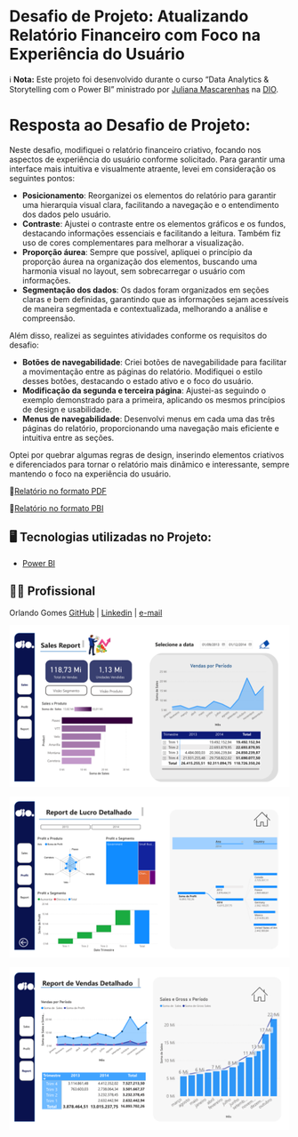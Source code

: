 # Desafio de Projeto: Atualizando Relatório Financeiro com Foco na Experiência do Usuário

ℹ️ **Nota:** Este projeto foi desenvolvido durante o curso “Data Analytics & Storytelling com o Power BI” ministrado por [Juliana Mascarenhas](https://www.linkedin.com/in/juliana-mascarenhas-ds/) na [DIO](https://web.dio.me).


# Resposta ao Desafio de Projeto: 

Neste desafio, modifiquei o relatório financeiro criativo, focando nos aspectos de experiência do usuário conforme solicitado. Para garantir uma interface mais intuitiva e visualmente atraente, levei em consideração os seguintes pontos:

- **Posicionamento**: Reorganizei os elementos do relatório para garantir uma hierarquia visual clara, facilitando a navegação e o entendimento dos dados pelo usuário.
- **Contraste**: Ajustei o contraste entre os elementos gráficos e os fundos, destacando informações essenciais e facilitando a leitura. Também fiz uso de cores complementares para melhorar a visualização.
- **Proporção áurea**: Sempre que possível, apliquei o princípio da proporção áurea na organização dos elementos, buscando uma harmonia visual no layout, sem sobrecarregar o usuário com informações.
- **Segmentação dos dados**: Os dados foram organizados em seções claras e bem definidas, garantindo que as informações sejam acessíveis de maneira segmentada e contextualizada, melhorando a análise e compreensão.

Além disso, realizei as seguintes atividades conforme os requisitos do desafio:

- **Botões de navegabilidade**: Criei botões de navegabilidade para facilitar a movimentação entre as páginas do relatório. Modifiquei o estilo desses botões, destacando o estado ativo e o foco do usuário.
- **Modificação da segunda e terceira página**: Ajustei-as seguindo o exemplo demonstrado para a primeira, aplicando os mesmos princípios de design e usabilidade.
- **Menus de navegabilidade**: Desenvolvi menus em cada uma das três páginas do relatório, proporcionando uma navegação mais eficiente e intuitiva entre as seções.

Optei por quebrar algumas regras de design, inserindo elementos criativos e diferenciados para tornar o relatório mais dinâmico e interessante, sempre mantendo o foco na experiência do usuário.


📒[Relatório no formato PDF](https://github.com/orlandoabreugomes/desafio-dashboard-gerencial-power-bi/blob/main/outcome/relatrio_criativo_orlando_22_09_2024.pdf)

📒[Relatório no formato PBI](https://github.com/orlandoabreugomes/desafio-dashboard-gerencial-power-bi/blob/main/outcome/relatrio_criativo_orlando_22_09_2024.pbix)


## 🖥️ Tecnologias utilizadas no Projeto:

* [Power BI](https://www.microsoft.com/pt-br/power-platform/products/power-bi)


## 🙍🏽 Profissional
Orlando Gomes
[GitHub](https://github.com/orlandoabreugomes) | [Linkedin](https://www.linkedin.com/in/orlandoabreugomes/) | [e-mail](mailto:gomes.oa@gmail.com)


![Primeira página do relatório](https://github.com/orlandoabreugomes/desafio-dashboard-gerencial-power-bi/blob/main/outcome/relatrio_criativo_orlando_22_09_2024_pagina_1.png)

![Segunda página do relatório](https://github.com/orlandoabreugomes/desafio-dashboard-gerencial-power-bi/blob/main/outcome/relatrio_criativo_orlando_22_09_2024_pagina_2.png)

![Terceira página do relatório](https://github.com/orlandoabreugomes/desafio-dashboard-gerencial-power-bi/blob/main/outcome/relatrio_criativo_orlando_22_09_2024_pagina_3.png)
